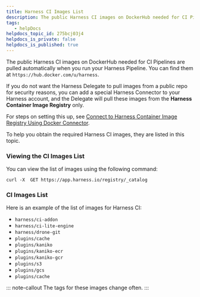 ```yaml
---
title: Harness CI Images List
description: The public Harness CI images on DockerHub needed for CI Pipelines are pulled automatically when you run your Harness Pipeline. You can find them at https&#58;//hub.docker.com/u/harness. If you do not wan…
tags: 
   - helpDocs
helpdocs_topic_id: 275bcj03j4
helpdocs_is_private: false
helpdocs_is_published: true
---
```


The public Harness CI images on DockerHub needed for CI Pipelines are
pulled automatically when you run your Harness Pipeline. You can find
them at `https://hub.docker.com/u/harness`.

If you do not want the Harness Delegate to pull images from a public
repo for security reasons, you can add a special Harness Connector to
your Harness account, and the Delegate will pull these images from
the **Harness Container Image Registry** only.

For steps on setting this up, see [Connect to Harness Container Image
Registry Using Docker
Connector](https://docs.harness.io/article/my8n93rxnw-connect-to-harness-container-image-registry-using-docker-connector).

To help you obtain the required Harness CI images, they are listed in
this topic.

### Viewing the CI Images List

You can view the list of images using the following command:

    curl -X  GET https://app.harness.io/registry/_catalog

### CI Images List

Here is an example of the list of images for Harness CI:

-   `harness/ci-addon`
-   `harness/ci-lite-engine`
-   `harness/drone-git`
-   `plugins/cache`
-   `plugins/kaniko`
-   `plugins/kaniko-ecr`
-   `plugins/kaniko-gcr`
-   `plugins/s3`
-   `plugins/gcs`
-   `plugins/cache`

::: note-callout
The tags for these images change often.
:::
